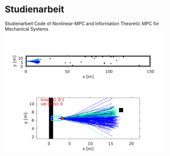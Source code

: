 # Studienarbeit
Studienarbeit Code of Nonlinear-MPC and Information Theoretic MPC for Mechanical Systems
![](dyn_obs_2.gif)